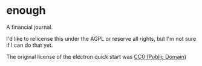 # enough

A financial journal.

I'd like to relicense this under the AGPL or reserve all rights, but I'm not sure if I can do that yet.

The original license of the electron quick start was [CC0 (Public
Domain)](LICENSE.md)
